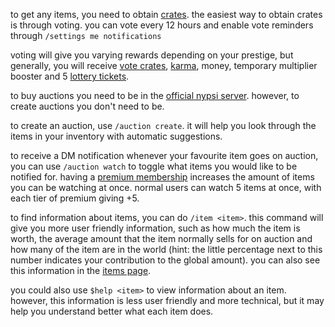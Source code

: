 <script>
  import DocsTemplate from "$lib/components/docs/DocsTemplate.svelte"
  import DocsHeader from '$lib/components/docs/DocsHeader.svelte';
</script>

<DocsTemplate title='inventory system' />

<DocsHeader header='h2' text="how to get items" />

to get any items, you need to obtain [crates](/docs/economy/items/crates). the easiest way to obtain crates is through voting. you can vote every 12 hours and enable vote reminders through `/settings me notifications`

voting will give you varying rewards depending on your prestige, but generally, you will receive [vote crates](/docs/economy/items/crates), [karma](/docs/economy/karma), money, temporary multiplier booster and 5 [lottery tickets](/docs/economy/lottery).

<DocsHeader header='h2' text="auctions" />

to buy auctions you need to be in the [official nypsi server](https://nypsi.xyz/discord). however, to create auctions you don't need to be.

to create an auction, use `/auction create`. it will help you look through the items in your inventory with automatic suggestions.

to receive a DM notification whenever your favourite item goes on auction, you can use `/auction watch` to toggle what items you would like to be notified for. having a [premium membership](/docs/premium) increases the amount of items you can be watching at once. normal users can watch 5 items at once, with each tier of premium giving +5.

<DocsHeader header='h2' text="item information" />

to find information about items, you can do `/item <item>`. this command will give you more user friendly information, such as how much the item is worth, the average amount that the item normally sells for on auction and how many of the item are in the world (hint: the little percentage next to this number indicates your contribution to the global amount). you can also see this information in the [items page](/item).

you could also use `$help <item>` to view information about an item. however, this information is less user friendly and more technical, but it may help you understand better what each item does.
